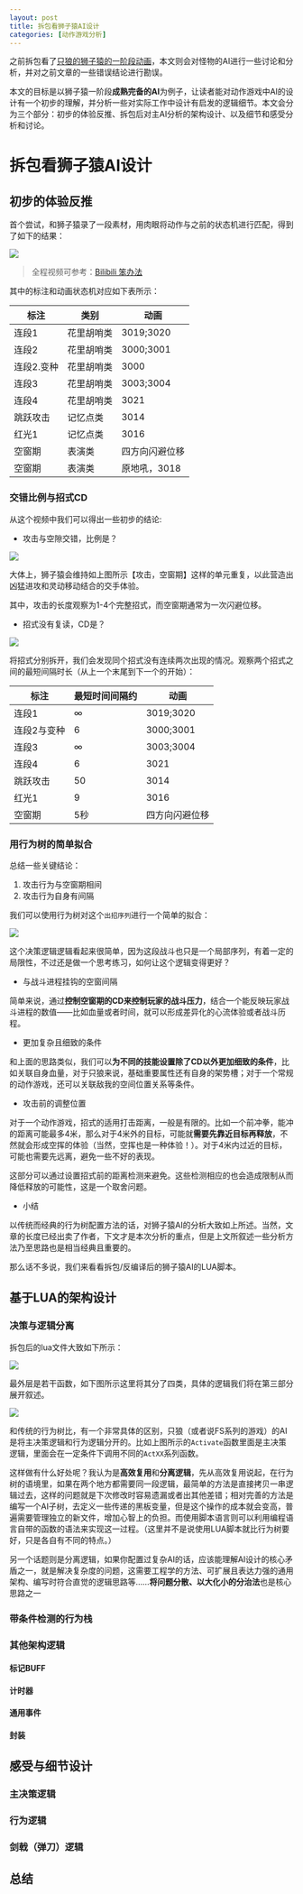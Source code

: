 ```yaml
---
layout: post
title: 拆包看狮子猿AI设计
categories: [动作游戏分析]
---
```


之前拆包看了[只狼的狮子猿的一阶段动画](https://design.jskyzero.com/2023/02/17/sekiro_lion_tamarin/)，本文则会对怪物的AI进行一些讨论和分析，并对之前文章的一些错误结论进行勘误。

本文的目标是以狮子猿一阶段**成熟完备的AI**为例子，让读者能对动作游戏中AI的设计有一个初步的理解，并分析一些对实际工作中设计有启发的逻辑细节。本文会分为三个部分：初步的体验反推、拆包后对主AI分析的架构设计、以及细节和感受分析和讨论。


# 拆包看狮子猿AI设计


## 初步的体验反推

首个尝试，和狮子猿录了一段素材，用肉眼将动作与之前的状态机进行匹配，得到了如下的结果：

![](/assets/img/gameplay/sekiro_lion_tamarion_ai/1.png)

> 全程视频可参考：[Bilibili 笨办法](TODO)

其中的标注和动画状态机对应如下表所示：

|标注|类别|动画|
|--|--|--|
|连段1|花里胡哨类|3019;3020|
|连段2|花里胡哨类|3000;3001|
|连段2.变种|花里胡哨类|3000|
|连段3|花里胡哨类|3003;3004|
|连段4|花里胡哨类|3021|
|跳跃攻击|记忆点类|3014|
|红光1|记忆点类|3016|
|空窗期|表演类|四方向闪避位移|
|空窗期|表演类|原地吼，3018|


### 交错比例与招式CD

从这个视频中我们可以得出一些初步的结论:


+ 攻击与空隙交错，比例是？

![](/assets/img/gameplay/sekiro_lion_tamarion_ai/2.png)

大体上，狮子猿会维持如上图所示【攻击，空窗期】这样的单元重复，以此营造出凶猛进攻和灵动移动结合的交手体验。

其中，攻击的长度观察为1-4个完整招式，而空窗期通常为一次闪避位移。


+ 招式没有复读，CD是？
  
![](/assets/img/gameplay/sekiro_lion_tamarion_ai/3.png)

将招式分别拆开，我们会发现同个招式没有连续两次出现的情况。观察两个招式之间的最短间隔时长（从上一个末尾到下一个的开始）：


|标注|最短时间间隔约|动画|
|--|--|--|
|连段1|∞|3019;3020|
|连段2与变种|6|3000;3001|
|连段3|∞|3003;3004|
|连段4|6|3021|
|跳跃攻击|50|3014|
|红光1|9|3016|
|空窗期|5秒|四方向闪避位移|


### 用行为树的简单拟合

总结一些关键结论：

1. 攻击行为与空窗期相间
2. 攻击行为自身有间隔

我们可以使用行为树对这个`出招序列`进行一个简单的拟合：

![](/assets/img/gameplay/sekiro_lion_tamarion_ai/4.png)

这个决策逻辑逻辑看起来很简单，因为这段战斗也只是一个局部序列，有着一定的局限性，不过还是做一个思考练习，如何让这个逻辑变得更好？

+ 与战斗进程挂钩的空窗间隔

简单来说，通过**控制空窗期的CD来控制玩家的战斗压力**，结合一个能反映玩家战斗进程的数值——比如血量或者时间，就可以形成差异化的心流体验或者战斗历程。

+ 更加复杂且细致的条件

和上面的思路类似，我们可以**为不同的技能设置除了CD以外更加细致的条件**，比如关联自身血量，对于只狼来说，基础重要属性还有自身的架势槽；对于一个常规的动作游戏，还可以关联敌我的空间位置关系等条件。

+ 攻击前的调整位置

对于一个动作游戏，招式的适用打击距离，一般是有限的。比如一个前冲拳，能冲的距离可能最多4米，那么对于4米外的目标，可能就**需要先靠近目标再释放**，不然就会形成空挥的体验（当然，空挥也是一种体验！）。对于4米内过近的目标，可能也需要先远离，避免一些不好的表现。

这部分可以通过设置招式前的距离检测来避免。这些检测相应的也会造成限制从而降低释放的可能性，这是一个取舍问题。

+ 小结

以传统而经典的行为树配置方法的话，对狮子猿AI的分析大致如上所述。当然，文章的长度已经出卖了作者，下文才是本次分析的重点，但是上文所叙述一些分析方法乃至思路也是相当经典且重要的。

那么话不多说，我们来看看拆包/反编译后的狮子猿AI的LUA脚本。


## 基于LUA的架构设计


### 决策与逻辑分离

拆包后的lua文件大致如下所示：

![](/assets/img/gameplay/sekiro_lion_tamarion_ai/5.png)


最外层是若干函数，如下图所示这里将其分了四类，具体的逻辑我们将在第三部分展开叙述。

![](/assets/img/gameplay/sekiro_lion_tamarion_ai/6.png)


和传统的行为树比，有一个非常具体的区别，只狼（或者说FS系列的游戏）的AI是将主决策逻辑和行为逻辑分开的。比如上图所示的`Activate`函数里面是主决策逻辑，里面会在一定条件下调用不同的`ActXX`系列函数。

这样做有什么好处呢？我认为是**高效复用**和**分离逻辑**，先从高效复用说起，在行为树的语境里，如果在两个地方都需要同一段逻辑，最简单的方法是直接拷贝一串逻辑过去，这样的问题就是下次修改时容易遗漏或者出其他差错；相对完善的方法是编写一个AI子树，去定义一些传递的黑板变量，但是这个操作的成本就会变高，普遍需要管理独立的新文件，增加心智上的负担。而使用脚本语言则可以利用编程语言自带的函数的语法来实现这一过程。（这里并不是说使用LUA脚本就比行为树要好，只是各自有不同的特点。）

另一个话题则是分离逻辑，如果你配置过复杂AI的话，应该能理解AI设计的核心矛盾之一，就是解决复杂度的问题，这需要工程学的方法、可扩展且表达力强的通用架构、编写时符合直觉的逻辑思路等……**将问题分散、以大化小的分治法**也是核心思路之一


### 带条件检测的行为栈


### 其他架构逻辑


#### 标记BUFF


#### 计时器


#### 通用事件


#### 封装


## 感受与细节设计


### 主决策逻辑


### 行为逻辑


### 剑戟（弹刀）逻辑


## 总结

